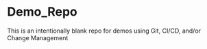 # Demo_Repo
This is an intentionally blank repo for demos using Git, CI/CD, and/or Change Management
